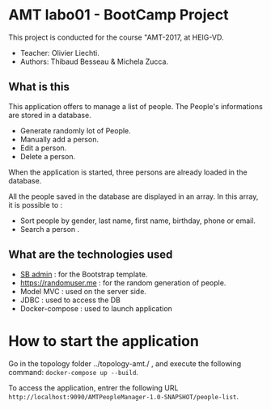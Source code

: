 # AMT labo01 - BootCamp Project

This project is conducted for the course "AMT-2017, at HEIG-VD.

* Teacher: Olivier Liechti.
* Authors: Thibaud Besseau & Michela Zucca.

## What is this
This application offers to manage a list of people. The People's informations are stored in a database.

* Generate randomly lot of People.
* Manually add a person.
* Edit a person.
* Delete a person.

When the application is started, three persons are already loaded in the database.

All the people saved in the database are displayed in an array. In this array, it is possible to :
* Sort people by gender, last name, first name, birthday, phone or email. 
* Search a person .

## What are the technologies used
  * <a href="https://startbootstrap.com/template-overviews/sb-admin/">SB admin</a> : for the Bootstrap template.
  * <a href="https://randomuser.me/api/?inc=gender,name,dob,email,phone&results=">https://randomuser.me</a> : for the random
 generation of people.
  * Model MVC : used on the server side.
  * JDBC : used to access the DB
  * Docker-compose : used to launch application
  
# How to start the application
Go in the topology folder ../topology-amt./ , and execute the following command: ```docker-compose up --build```.

To access the application, entrer the following URL ```http://localhost:9090/AMTPeopleManager-1.0-SNAPSHOT/people-list```.
